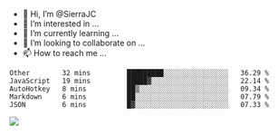 - 👋 Hi, I’m @SierraJC
- 👀 I’m interested in ...
- 🌱 I’m currently learning ...
- 💞️ I’m looking to collaborate on ...
- 📫 How to reach me ...

<!--START_SECTION:waka-->
```text
Other        32 mins         █████████░░░░░░░░░░░░░░░░   36.29 % 
JavaScript   19 mins         █████▓░░░░░░░░░░░░░░░░░░░   22.14 % 
AutoHotkey   8 mins          ██▒░░░░░░░░░░░░░░░░░░░░░░   09.34 % 
Markdown     6 mins          ██░░░░░░░░░░░░░░░░░░░░░░░   07.79 % 
JSON         6 mins          █▓░░░░░░░░░░░░░░░░░░░░░░░   07.33 % 
```
<!--END_SECTION:waka-->


![](https://hit.yhype.me/github/profile?user_id=7351311)
